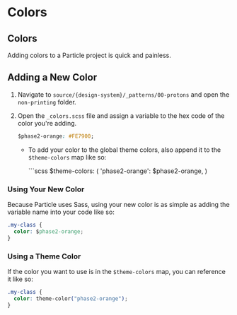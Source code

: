 # Colors

## Colors

Adding colors to a Particle project is quick and painless.

## Adding a New Color

1. Navigate to `source/{design-system}/_patterns/00-protons` and open the `non-printing` folder.
2. Open the `_colors.scss` file and assign a variable to the hex code of the color you're adding.

   ```css
   $phase2-orange: #FE7900;
   ```

   * To add your color to the global theme colors, also append it to the `$theme-colors` map like so:

     \`\`\`scss $theme-colors: \( 'phase2-orange': $phase2-orange, \)

### Using Your New Color

Because Particle uses Sass, using your new color is as simple as adding the variable name into your code like so:

```css
.my-class {
  color: $phase2-orange;
}
```

### Using a Theme Color

If the color you want to use is in the `$theme-colors` map, you can reference it like so:

```css
.my-class {
  color: theme-color("phase2-orange");
}
```

